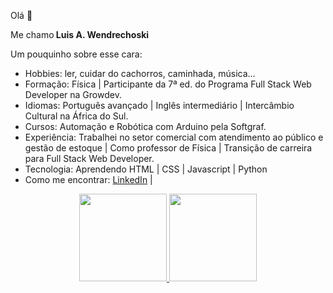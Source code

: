 Olá 👋

<p>Me chamo<strong> Luis A. Wendrechoski</strong></p>

Um pouquinho sobre esse cara:

- Hobbies: ler, cuidar do cachorros, caminhada, música...
- Formação: Física | Participante da 7ª ed. do Programa Full Stack Web Developer na Growdev.
- Idiomas: Português avançado | Inglês intermediário | Intercâmbio Cultural na África do Sul.
- Cursos: Automação e Robótica com Arduino pela Softgraf.
- Experiência: Trabalhei no setor comercial com atendimento ao público e gestão de estoque | Como professor de Física | Transição de carreira para Full Stack Web Developer.
- Tecnologia: Aprendendo HTML | CSS | Javascript | Python
- Como me encontrar: <a href="https://www.linkedin.com/in/luis-a-w-b1354022a/">LinkedIn</a> | 
<div align="center">
  <a href="https://github.com/luis-wsky">
  <img height="140em" src="https://github-readme-stats.vercel.app/api?username=luis-wsky&show_icons=true&theme=dracula&include_all_commits=true&count_private=true"/>
  <img height="140em" src="https://github-readme-stats.vercel.app/api/top-langs/?username=luis-wsky&layout=compact&langs_count=7&theme=dracula"/>
</div>
  
  ##
  

